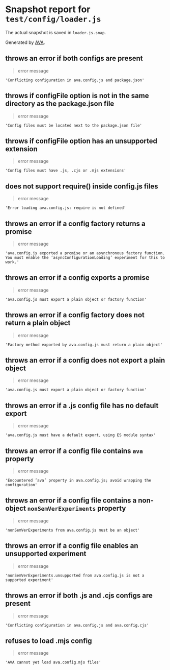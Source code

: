 # Snapshot report for `test/config/loader.js`

The actual snapshot is saved in `loader.js.snap`.

Generated by [AVA](https://avajs.dev).

## throws an error if both configs are present

> error message

    'Conflicting configuration in ava.config.js and package.json'

## throws if configFile option is not in the same directory as the package.json file

> error message

    'Config files must be located next to the package.json file'

## throws if configFile option has an unsupported extension

> error message

    'Config files must have .js, .cjs or .mjs extensions'

## does not support require() inside config.js files

> error message

    'Error loading ava.config.js: require is not defined'

## throws an error if a config factory returns a promise

> error message

    'ava.config.js exported a promise or an asynchronous factory function. You must enable the ’asyncConfigurationLoading’ experiment for this to work.'

## throws an error if a config exports a promise

> error message

    'ava.config.js must export a plain object or factory function'

## throws an error if a config factory does not return a plain object

> error message

    'Factory method exported by ava.config.js must return a plain object'

## throws an error if a config does not export a plain object

> error message

    'ava.config.js must export a plain object or factory function'

## throws an error if a .js config file has no default export

> error message

    'ava.config.js must have a default export, using ES module syntax'

## throws an error if a config file contains `ava` property

> error message

    'Encountered ’ava’ property in ava.config.js; avoid wrapping the configuration'

## throws an error if a config file contains a non-object `nonSemVerExperiments` property

> error message

    'nonSemVerExperiments from ava.config.js must be an object'

## throws an error if a config file enables an unsupported experiment

> error message

    'nonSemVerExperiments.unsupported from ava.config.js is not a supported experiment'

## throws an error if both .js and .cjs configs are present

> error message

    'Conflicting configuration in ava.config.js and ava.config.cjs'

## refuses to load .mjs config

> error message

    'AVA cannot yet load ava.config.mjs files'
